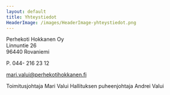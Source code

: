 ```yaml
---
layout: default
title: Yhteystiedot
HeaderImage: /images/HeaderImage-yhteystiedot.png
---
```


Perhekoti Hokkanen Oy  
Linnuntie 26  
96440 Rovaniemi

P. 044- 216 23 12

mari.valui@perhekotihokkanen.fi

Toimitusjohtaja Mari Valui
Hallituksen puheenjohtaja Andrei Valui

